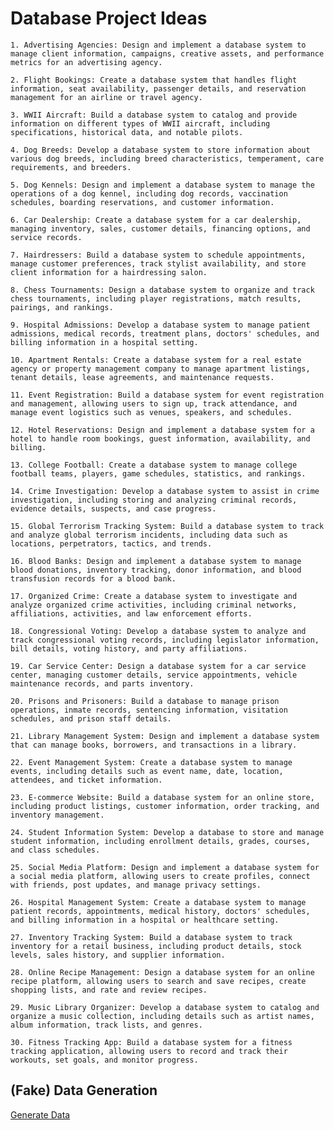 # Database Project Ideas

    1. Advertising Agencies: Design and implement a database system to manage client information, campaigns, creative assets, and performance metrics for an advertising agency.

    2. Flight Bookings: Create a database system that handles flight information, seat availability, passenger details, and reservation management for an airline or travel agency.

    3. WWII Aircraft: Build a database system to catalog and provide information on different types of WWII aircraft, including specifications, historical data, and notable pilots.

    4. Dog Breeds: Develop a database system to store information about various dog breeds, including breed characteristics, temperament, care requirements, and breeders.

    5. Dog Kennels: Design and implement a database system to manage the operations of a dog kennel, including dog records, vaccination schedules, boarding reservations, and customer information.

    6. Car Dealership: Create a database system for a car dealership, managing inventory, sales, customer details, financing options, and service records.

    7. Hairdressers: Build a database system to schedule appointments, manage customer preferences, track stylist availability, and store client information for a hairdressing salon.

    8. Chess Tournaments: Design a database system to organize and track chess tournaments, including player registrations, match results, pairings, and rankings.

    9. Hospital Admissions: Develop a database system to manage patient admissions, medical records, treatment plans, doctors' schedules, and billing information in a hospital setting.

    10. Apartment Rentals: Create a database system for a real estate agency or property management company to manage apartment listings, tenant details, lease agreements, and maintenance requests.

    11. Event Registration: Build a database system for event registration and management, allowing users to sign up, track attendance, and manage event logistics such as venues, speakers, and schedules.

    12. Hotel Reservations: Design and implement a database system for a hotel to handle room bookings, guest information, availability, and billing.

    13. College Football: Create a database system to manage college football teams, players, game schedules, statistics, and rankings.

    14. Crime Investigation: Develop a database system to assist in crime investigation, including storing and analyzing criminal records, evidence details, suspects, and case progress.

    15. Global Terrorism Tracking System: Build a database system to track and analyze global terrorism incidents, including data such as locations, perpetrators, tactics, and trends.

    16. Blood Banks: Design and implement a database system to manage blood donations, inventory tracking, donor information, and blood transfusion records for a blood bank.

    17. Organized Crime: Create a database system to investigate and analyze organized crime activities, including criminal networks, affiliations, activities, and law enforcement efforts.

    18. Congressional Voting: Develop a database system to analyze and track congressional voting records, including legislator information, bill details, voting history, and party affiliations.

    19. Car Service Center: Design a database system for a car service center, managing customer details, service appointments, vehicle maintenance records, and parts inventory.

    20. Prisons and Prisoners: Build a database to manage prison operations, inmate records, sentencing information, visitation schedules, and prison staff details.

    21. Library Management System: Design and implement a database system that can manage books, borrowers, and transactions in a library.

    22. Event Management System: Create a database system to manage events, including details such as event name, date, location, attendees, and ticket information.

    23. E-commerce Website: Build a database system for an online store, including product listings, customer information, order tracking, and inventory management.

    24. Student Information System: Develop a database to store and manage student information, including enrollment details, grades, courses, and class schedules.

    25. Social Media Platform: Design and implement a database system for a social media platform, allowing users to create profiles, connect with friends, post updates, and manage privacy settings.

    26. Hospital Management System: Create a database system to manage patient records, appointments, medical history, doctors' schedules, and billing information in a hospital or healthcare setting.

    27. Inventory Tracking System: Build a database system to track inventory for a retail business, including product details, stock levels, sales history, and supplier information.

    28. Online Recipe Management: Design a database system for an online recipe platform, allowing users to search and save recipes, create shopping lists, and rate and review recipes.

    29. Music Library Organizer: Develop a database system to catalog and organize a music collection, including details such as artist names, album information, track lists, and genres.

    30. Fitness Tracking App: Build a database system for a fitness tracking application, allowing users to record and track their workouts, set goals, and monitor progress.


## (Fake) Data Generation

[Generate Data](https://generatedata.com)
